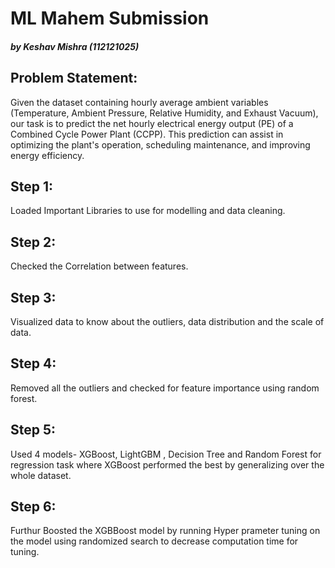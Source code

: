 # ML Mahem Submission
##### by Keshav Mishra (112121025)
## Problem Statement:
Given the dataset containing hourly average ambient variables 
(Temperature, Ambient Pressure, Relative Humidity, and Exhaust 
Vacuum), our task is to predict the net hourly electrical energy 
output (PE) of a Combined Cycle Power Plant (CCPP). This 
prediction can assist in optimizing the plant's operation, 
scheduling maintenance, and improving energy efficiency.
## Step 1:
Loaded Important Libraries to use for modelling and data cleaning.
## Step 2:
Checked the Correlation between features.
## Step 3:
Visualized data to know about the outliers, data distribution and the scale of data.
## Step 4:
Removed all the outliers and checked for feature importance using random forest.
## Step 5:
Used 4 models- XGBoost, LightGBM , Decision Tree and Random Forest for regression task where XGBoost performed the best by generalizing over the whole dataset.
## Step 6:
Furthur Boosted the XGBBoost model by running Hyper prameter tuning on the model using randomized search to decrease computation time for tuning.
